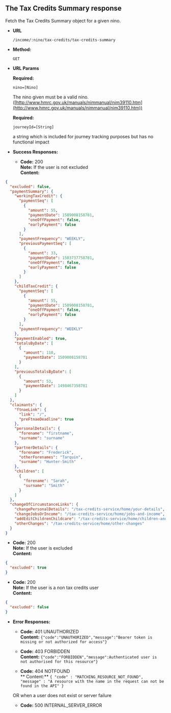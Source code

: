 The Tax Credits Summary response
----
Fetch the Tax Credits Summary object for a given nino.

* **URL**

  `/income/:nino/tax-credits/tax-credits-summary`

* **Method:**

  `GET`

* **URL Params**

  **Required:**

  `nino=[Nino]`

  The nino given must be a valid
  nino. ([http://www.hmrc.gov.uk/manuals/nimmanual/nim39110.htm](http://www.hmrc.gov.uk/manuals/nimmanual/nim39110.htm))

  **Required:**

  `journeyId=[String]`

  a string which is included for journey tracking purposes but has no functional impact

* **Success Responses:**

    * **Code:** 200 <br />
      **Note:** If the user is not excluded <br />
      **Content:**

```json
{
  "excluded": false,
  "paymentSummary": {
    "workingTaxCredit": {
      "paymentSeq": [
        {
          "amount": 55,
          "paymentDate": 1509008158781,
          "oneOffPayment": false,
          "earlyPayment": false
        }
      ],
      "paymentFrequency": "WEEKLY",
      "previousPaymentSeq": [
        {
          "amount": 33,
          "paymentDate": 1503737758781,
          "oneOffPayment": false,
          "earlyPayment": false
        }
      ]
    },
    "childTaxCredit": {
      "paymentSeq": [
        {
          "amount": 55,
          "paymentDate": 1509008158781,
          "oneOffPayment": false,
          "earlyPayment": false
        }
      ],
      "paymentFrequency": "WEEKLY"
    },
    "paymentEnabled": true,
    "totalsByDate": [
      {
        "amount": 110,
        "paymentDate": 1509008158781
      }
    ],
    "previousTotalsByDate": [
      {
        "amount": 53,
        "paymentDate": 1498467358781
      }
    ]
  },
  "claimants": {
    "ftnaeLink": {
      "link": "/",
      "preFtnaeDeadline": true
    },
    "personalDetails": {
      "forename": "firstname",
      "surname": "surname"
    },
    "partnerDetails": {
      "forename": "Frederick",
      "otherForenames": "Tarquin",
      "surname": "Hunter-Smith"
    },
    "children": [
      {
        "forename": "Sarah",
        "surname": "Smith"
      }
    ]
  },
  "changeOfCircumstanceLinks": {
    "changePersonalDetails": "/tax-credits-service/home/your-details",
    "changeJobsOrIncome": "/tax-credits-service/home/jobs-and-income",
    "addEditChildrenChildcare": "/tax-credits-service/home/children-and-childcare",
    "otherChanges": "/tax-credits-service/home/other-changes"
  }
}
```

* **Code:** 200 <br />
  **Note:** If the user is excluded <br />
  **Content:**

```json
{
  "excluded": true
}
```

* **Code:** 200 <br />
  **Note:** If the user is a non tax credits user <br />
  **Content:**

```json
{
  "excluded": false
}
```

* **Error Responses:**

    * **Code:** 401 UNAUTHORIZED <br/>
      **Content:** `{"code":"UNAUTHORIZED","message":"Bearer token is missing or not authorized for access"}`

    * **Code:** 403 FORBIDDEN <br/>
      **Content:** `{"code":"FORBIDDEN","message":Authenticated user is not authorised for this resource"}`

    * **Code:** 404 NOTFOUND <br/>
      **
      Content:** `{ "code" : "MATCHING_RESOURCE_NOT_FOUND", "message" : "A resource with the name in the request can not be found in the API" }`

  OR when a user does not exist or server failure

    * **Code:** 500 INTERNAL_SERVER_ERROR <br/>



